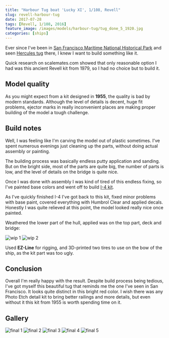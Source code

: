 ```yaml
---
title: "Harbour Tug boat 'Lucky XI', 1/108, Revell"
slug: revell-harbour-tug
date: 2017-07-28
tags: [Revell, 1/108, 2016]
feature_image: /images/models/harbour-tug/tug_done_5_1920.jpg
categories: [ships]
---
```


Ever since I've been in [San Francisco Maritime National Historical Park](https://en.wikipedia.org/wiki/San_Francisco_Maritime_National_Historical_Park) and seen [Hercules tug](https://en.wikipedia.org/wiki/Hercules_(1907)) there, I knew I want to build something like it.

Quick research on scalemates.com showed that only reasonable option I had was this ancient Revell kit from 1979, so I had no choice but to build it.

## Model quality

As you might expect from a kit designed in **1955**, the quality is bad by modern standards.
Although the level of details is decent, huge fit problems, ejector marks in really inconvenient places are making proper building of the model a tough challenge.

## Build notes

Well, I was feeling like I'm carving the model out of plastic sometimes. I've spent numerous evenings just cleaning up the parts, without doing actual assembly or painting.

The building process was basically endless putty application and sanding.
But on the bright side, most of the parts are quite big, the number of parts is low, and the level of details on the bridge is quite nice.

Once I was done with assembly I was kind of tired of this endless fixing, so I've painted base colors and went off to build [I-4 kit](/models/zvezda-i-4). 

As I've quickly finished I-4 I've got back to this kit, fixed minor problems with base paint, covered everything with Humbrol Clear and applied decals.
Honestly I was quite relieved at this point, the model looked really nice once painted.

Weathered the lower part of the hull, applied was on the top part, deck and bridge:

![wip 1](/images/models/harbour-tug/tug_1_1920.jpg)
![wip 2](/images/models/harbour-tug/tug_2_1920.jpg)

Used **EZ-Line** for rigging, and 3D-printed two tires to use on the bow of the ship, as the kit part was too ugly.

## Conclusion

Overall I'm really happy with the result.
Despite build process being tedious, I've got myself this beautiful tug that reminds me the one I've seen in San Francisco. It looks quite distinct in this bright red color.
I wish there was any Photo Etch detail kit to bring better railings and more details, but even without it this kit from 1955 is worth spending time on it.

## Gallery

![final 1](/images/models/harbour-tug/tug_done_1_1920.jpg)
![final 2](/images/models/harbour-tug/tug_done_2_1920.jpg)
![final 3](/images/models/harbour-tug/tug_done_3_1920.jpg)
![final 4](/images/models/harbour-tug/tug_done_4_1920.jpg)
![final 5](/images/models/harbour-tug/tug_done_5_1920.jpg)
